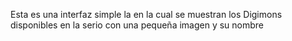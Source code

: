 Esta es una interfaz simple la en la cual se muestran los Digimons disponibles en la serio con una pequeña imagen y su nombre